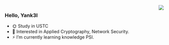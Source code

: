 <img align="right" src="https://github-readme-stats.vercel.app/api?username=Yank3l&show_icons=true&theme=tokyonight">

### Hello, Yank3l

<!--
**Yank3l/Yank3l** is a ✨ _special_ ✨ repository because its `README.md` (this file) appears on your GitHub profile.

Here are some ideas to get you started:

- 🔭 I’m currently working on ...
- 🌱 I’m currently learning ...
- 👯 I’m looking to collaborate on ...
- 🤔 I’m looking for help with ...
- 💬 Ask me about ...
- 📫 How to reach me: ...
- 😄 Pronouns: ...
- ⚡ Fun fact: ...
-->

- 🌞 Study in USTC
- 🔐 Interested in Applied Cryptography, Network Security.
- ⚡ I’m currently learning knowledge PSI.
